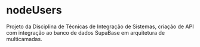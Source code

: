 # nodeUsers
Projeto da Disciplina de Técnicas de Integração de Sistemas, criação de API com integração ao banco de dados SupaBase em arquitetura de multicamadas.
